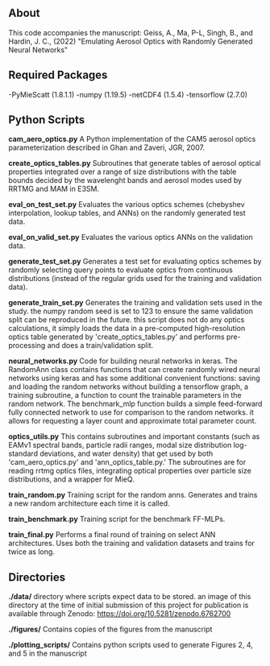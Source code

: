 ## About

This code accompanies the manuscript: Geiss, A., Ma, P-L, Singh, B., and Hardin, J. C., (2022) "Emulating Aerosol Optics with Randomly Generated Neural Networks"


## Required Packages

-PyMieScatt (1.8.1.1)
-numpy (1.19.5)
-netCDF4 (1.5.4)
-tensorflow (2.7.0)

## Python Scripts

**cam_aero_optics.py** A Python implementation of the CAM5 aerosol optics parameterization described in Ghan and Zaveri, JGR, 2007.

**create_optics_tables.py** Subroutines that generate tables of aerosol optical properties integrated over a range of size distributions with the table bounds decided by the wavelenght bands and aerosol modes used by RRTMG and MAM in E3SM.

**eval_on_test_set.py** Evaluates the various optics schemes (chebyshev interpolation, lookup tables, and ANNs) on the randomly generated test data.
                        
**eval_on_valid_set.py** Evaluates the various optics ANNs on the validation data.

**generate_test_set.py** Generates a test set for evaluating optics schemes by randomly selecting query points to evaluate optics from continuous distributions (instead of the regular grids used for the training and validation data).
                        
**generate_train_set.py** Generates the training and validation sets used in the study. the numpy random seed is set to 123 to ensure the same validation split can be reproduced in the future. this script does not do any optics calculations, it simply loads the data in a pre-computed high-resolution optics table generated by 'create_optics_tables.py' and performs pre-processing and does a train/validation split.

**neural_networks.py** Code for building neural networks in keras. The RandomAnn class contains functions that can create randomly wired neural networks using keras and has some additional convenient functions: saving and loading the random networks without building a tensorflow graph, a training subroutine, a function to count the trainable parameters in the random network. The benchmark_mlp function builds a simple feed-forward fully connected network to use for comparison to the random networks. it allows for requesting a layer count and approximate total parameter count.

**optics_utils.py** This contains subroutines and important constants (such as EAMv1 spectral bands, particle radii ranges, modal size distribution log-standard deviations, and water density) that get used by both 'cam_aero_optics.py' and 'ann_optics_table.py.' The subroutines are for reading rrtmg optics files, integrating optical properties over particle size distributions, and a wrapper for MieQ.
			
**train_random.py** Training script for the random anns. Generates and trains a new random architecture each time it is called.

**train_benchmark.py** Training script for the benchmark FF-MLPs.

**train_final.py** Performs a final round of training on select ANN architectures. Uses both the training and validation datasets and trains for twice as long.
			
			
## Directories
			
**./data/** directory where scripts expect data to be stored. an image of this directory at the time of initial submission of this project for publication is available through Zenodo:  https://doi.org/10.5281/zenodo.6762700

**./figures/** Contains copies of the figures from the manuscript

**./plotting_scripts/** Contains python scripts used to generate Figures 2, 4, and 5 in the manuscript
